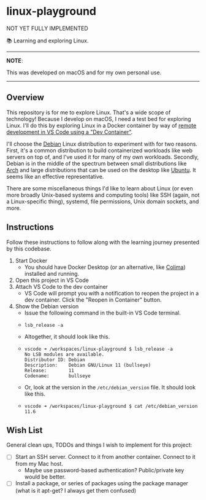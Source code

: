 # linux-playground

NOT YET FULLY IMPLEMENTED

📚 Learning and exploring Linux.

---
**NOTE**:

This was developed on macOS and for my own personal use.

---


## Overview

This repository is for me to explore Linux. That's a wide scope of technology! Because I develop on macOS, I need a test
bed for exploring Linux. I'll do this by exploring Linux in a Docker container by way of [remote development in VS Code
using a "Dev Container"](https://code.visualstudio.com/docs/remote/remote-overview).

I'll choose the [Debian](https://www.debian.org/) Linux distribution to experiment with for two reasons. First, it's a
common distribution to build containerized workloads like web servers on top of, and I've used it for many of my own
workloads. Secondly, Debian is in the middle of the spectrum between small distributions like [Arch](https://archlinux.org/)
and large distributions that can be used on the desktop like [Ubuntu](https://ubuntu.com/). It seems like an effective
representative.

There are some miscellaneous things I'd like to learn about Linux (or even more broadly Unix-based systems and computing
tools) like SSH (again, not a Linux-specific thing), systemd, file permissions, Unix domain sockets, and more.


## Instructions

Follow these instructions to follow along with the learning journey presented by this codebase.

1. Start Docker
   * You should have Docker Desktop (or an alternative, like [Colima](https://github.com/abiosoft/colima)) installed and
     running.
1. Open this project in VS Code
1. Attach VS Code to the dev container
   * VS Code will prompt you with a notification to reopen the project in a dev container. Click the "Reopen in Container"
     button.
1. Show the Debian version
   * Issue the following command in the built-in VS Code terminal.
   * ```shell
     lsb_release -a
     ```
   * Altogether, it should look like this.
   * ```text
     vscode ➜ /workspaces/linux-playground $ lsb_release -a
     No LSB modules are available.
     Distributor ID: Debian
     Description:    Debian GNU/Linux 11 (bullseye)
     Release:        11
     Codename:       bullseye
     ```
   * Or, look at the version in the `/etc/debian_version` file. It should look like this.
   * ```text
     vscode ➜ /workspaces/linux-playground $ cat /etc/debian_version 
     11.6
     ```


## Wish List

General clean ups, TODOs and things I wish to implement for this project:

* [ ] Start an SSH server. Connect to it from another container. Connect to it from my Mac host.
  * Maybe use password-based authentication? Public/private key would be better.
* [ ] Install a package, or series of packages using the package manager (what is it apt-get? I always get them
  confused)